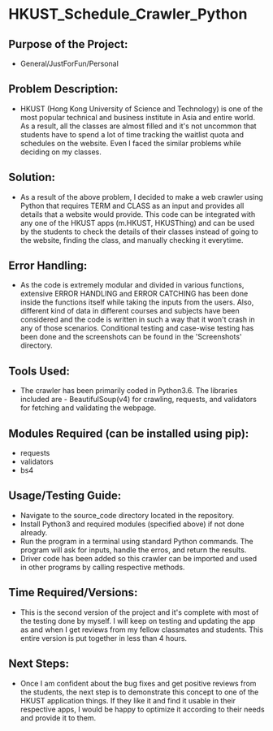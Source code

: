 # HKUST_Schedule_Crawler_Python

## Purpose of the Project:
- General/JustForFun/Personal

## Problem Description:
- HKUST (Hong Kong University of Science and Technology) is one of the most popular technical and business institute in Asia and entire world. As a result, all the classes are almost filled and it's not uncommon that students have to spend a lot of time tracking the waitlist quota and schedules on the website. Even I faced the similar problems while deciding on my classes. 

## Solution:
- As a result of the above problem, I decided to make a web crawler using Python that requires TERM and CLASS as an input and provides all details that a website would provide. This code can be integrated with any one of the HKUST apps (m.HKUST, HKUSThing) and can be used by the students to check the details of their classes instead of going to the website, finding the class, and manually checking it everytime. 

## Error Handling:
- As the code is extremely modular and divided in various functions, extensive ERROR HANDLING and ERROR CATCHING has been done inside the functions itself while taking the inputs from the users. Also, different kind of data in different courses and subjects have been considered and the code is written in such a way that it won't crash in any of those scenarios. Conditional testing and case-wise testing has been done and the screenshots can be found in the 'Screenshots' directory.

## Tools Used:
- The crawler has been primarily coded in Python3.6. The libraries included are - BeautifulSoup(v4) for crawling, requests, and validators for fetching and validating the webpage.

## Modules Required (can be installed using pip):
- requests
- validators
- bs4

## Usage/Testing Guide:
- Navigate to the source_code directory located in the repository.
- Install Python3 and required modules (specified above) if not done already.
- Run the program in a terminal using standard Python commands. The program will ask for inputs, handle the erros, and return the results. 
- Driver code has been added so this crawler can be imported and used in other programs by calling respective methods. 

## Time Required/Versions:
- This is the second version of the project and it's complete with most of the testing done by myself. I will keep on testing and updating the app as and when I get reviews from my fellow classmates and students. This entire version is put together in less than 4 hours.

## Next Steps:
- Once I am confident about the bug fixes and get positive reviews from the students, the next step is to demonstrate this concept to one of the HKUST application things. If they like it and find it usable in their respective apps, I would be happy to optimize it according to their needs and provide it to them.
